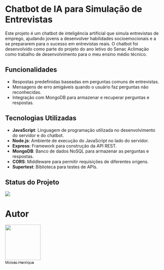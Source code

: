 # Chatbot de IA para Simulação de Entrevistas
Este projeto é um chatbot de inteligência artificial que simula entrevistas de emprego, ajudando jovens a desenvolver habilidades socioemocionais e a se prepararem para o sucesso em entrevistas reais. O chatbot foi desenvolvido como parte do projeto do ano letivo do Senac Aclimação como trabalho de desenvolvimento para o meu ensino médio técnico.
## Funcionalidades

- Respostas predefinidas baseadas em perguntas comuns de entrevistas.
- Mensagens de erro amigáveis quando o usuário faz perguntas não reconhecidas.
- Integração com MongoDB para armazenar e recuperar perguntas e respostas.

## Tecnologias Utilizadas

- **JavaScript**: Linguagem de programação utilizada no desenvolvimento do servidor e do chatbot.
- **Node.js**: Ambiente de execução do JavaScript no lado do servidor.
- **Express**: Framework para construção da API REST.
- **MongoDB**: Banco de dados NoSQL para armazenar as perguntas e respostas.
- **CORS**: Middleware para permitir requisições de diferentes origens.
- **Supertest**: Biblioteca para testes de APIs.
  
<h2>Status do Projeto</h2>
<p align="left">
<img loading="lazy" src="http://img.shields.io/static/v1?label=STATUS&message=%20DESENVOLVIDO&color=GREEN&style=for-the-badge"/>
</p>


# Autor

 [<img loading="lazy" src="https://github.com/MoisesHsilva1/Projeto-E2E/assets/142702205/b1a9e6e2-60b0-4ce6-ba81-edcddd954366" width=115><br><sub>Moisés Henrique</sub>](https://github.com/MoisesHsilva1) 






